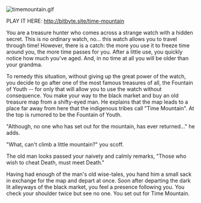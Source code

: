 ![timemountain.gif](https://github.berkeley.edu/berkeley-gamedev/TimeMountain/blob/master/img/intro.gif)


PLAY IT HERE: http://bitbyte.site/time-mountain 


You are a treasure hunter who comes across a strange watch with a hidden secret. This is no ordinary watch, no... this watch allows you to travel through time! However, there is a catch: the more you use it to freeze time around you, the more time passes for you. After a little use, you quickly notice how much you've aged. And, in no time at all you will be older than your grandma.

To remedy this situation, without giving up the great power of the watch, you decide to go after one of the most famous treasures of all, the Fountain of Youth -- for only that will allow you to use the watch without consequence. You make your way to the black market and buy an old treasure map from a shifty-eyed man. He explains that the map leads to a place far away from here that the indigenous tribes call "Time Mountain". At the top is rumored to be the Fountain of Youth.


"Although, no one who has set out for the mountain, has ever returned..." he adds. 


"What, can't climb a little mountain?" you scoff.


The old man looks passed your naivety and calmly remarks, "Those who wish to cheat Death, must meet Death."

Having had enough of the man's old wise-tales, you hand him a small sack in exchange for the map and depart at once.
Soon after departing the dark lit alleyways of the black market, you feel a presence following you. You check your shoulder twice but see no one. You set out for Time Mountain.
